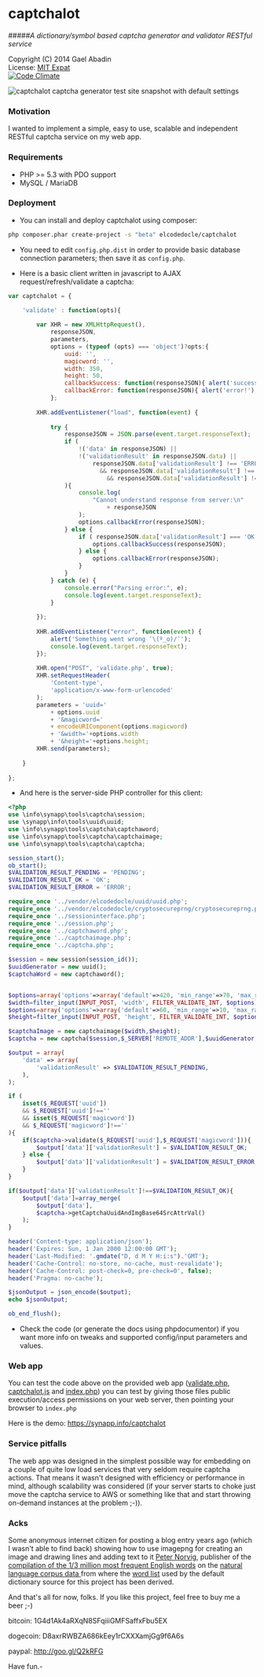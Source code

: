 captchalot
==========

#####*A dictionary/symbol based captcha generator and validator RESTful service*

 Copyright (C) 2014 Gael Abadin<br/>
 License: [MIT Expat][1]<br />
 [![Code Climate](https://codeclimate.com/github/elcodedocle/captchalot.png)](https://codeclimate.com/github/elcodedocle/captchalot)
 
![captchalot captcha generator test site snapshot with default settings](http://i.imgur.com/Um1jEpp.png "This is how captchalot's test web app looks like. Check it out on https://synapp.info/captchalot ;-) )")

 
### Motivation

I wanted to implement a simple, easy to use, scalable and independent RESTful captcha service on my web app. 

### Requirements

 * PHP >= 5.3 with PDO support
 * MySQL / MariaDB

### Deployment

 * You can install and deploy captchalot using composer:
 
```bash
php composer.phar create-project -s "beta" elcodedocle/captchalot
```

 * You need to edit `config.php.dist` in order to provide basic database connection parameters; then save it as `config.php`. 

 * Here is a basic client written in javascript to AJAX request/refresh/validate a captcha:

```javascript
var captchalot = {
    
    'validate' : function(opts){

        var XHR = new XMLHttpRequest(),
            responseJSON,
            parameters,
            options = (typeof (opts) === 'object')?opts:{
                uuid: '',
                magicword: '',
                width: 350,
                height: 50,
                callbackSuccess: function(responseJSON){ alert('success!'); console.log(responseJSON); },
                callbackError: function(responseJSON){ alert('error!'); console.log(responseJSON); }
            };
        
        XHR.addEventListener("load", function(event) {
            
            try {
                responseJSON = JSON.parse(event.target.responseText);
                if (
                    !('data' in responseJSON) ||
                    !('validationResult' in responseJSON.data) ||
                        responseJSON.data['validationResult'] !== 'ERROR'
                          && responseJSON.data['validationResult'] !== 'PENDING'
                            && responseJSON.data['validationResult'] !== 'OK'
                ){
                    console.log(
                        "Cannot understand response from server:\n"
                            + responseJSON
                    );
                    options.callbackError(responseJSON);
                } else {
                    if ( responseJSON.data['validationResult'] === 'OK' ){
                        options.callbackSuccess(responseJSON);
                    } else {
                        options.callbackError(responseJSON);
                    }
                }
            } catch (e) {
                console.error("Parsing error:", e);
                console.log(event.target.responseText);
            }
            
        });
        
        XHR.addEventListener("error", function(event) {
            alert('Something went wrong ¯\(º_o)/¯');
            console.log(event.target.responseText);
        });
        
        XHR.open("POST", 'validate.php', true);
        XHR.setRequestHeader(
            'Content-type', 
            'application/x-www-form-urlencoded'
        );
        parameters = 'uuid=' 
            + options.uuid 
            + '&magicword=' 
            + encodeURIComponent(options.magicword)
            + '&width='+options.width
            + '&height='+options.height;
        XHR.send(parameters);
        
    }
    
};
```

 * And here is the server-side PHP controller for this client:
 
```php
<?php
use \info\synapp\tools\captcha\session;
use \synapp\info\tools\uuid\uuid;
use \info\synapp\tools\captcha\captchaword;
use \info\synapp\tools\captcha\captchaimage;
use \info\synapp\tools\captcha\captcha;

session_start();
ob_start();
$VALIDATION_RESULT_PENDING = 'PENDING';
$VALIDATION_RESULT_OK = 'OK';
$VALIDATION_RESULT_ERROR = 'ERROR';

require_once '../vendor/elcodedocle/uuid/uuid.php';
require_once '../vendor/elcodedocle/cryptosecureprng/cryptosecureprng.php';
require_once '../sessioninterface.php';
require_once '../session.php';
require_once '../captchaword.php';
require_once '../captchaimage.php';
require_once '../captcha.php';

$session = new session(session_id());
$uuidGenerator = new uuid();
$captchaWord = new captchaword();


$options=array('options'=>array('default'=>420, 'min_range'=>70, 'max_range'=>4200));
$width=filter_input(INPUT_POST, 'width', FILTER_VALIDATE_INT, $options);
$options=array('options'=>array('default'=>60, 'min_range'=>10, 'max_range'=>600));
$height=filter_input(INPUT_POST, 'height', FILTER_VALIDATE_INT, $options);

$captchaImage = new captchaimage($width,$height);
$captcha = new captcha($session,$_SERVER['REMOTE_ADDR'],$uuidGenerator,$captchaWord,$captchaImage);

$output = array(
    'data' => array(
        'validationResult' => $VALIDATION_RESULT_PENDING,
    ),
);

if (
    isset($_REQUEST['uuid'])
    && $_REQUEST['uuid']!==''
    && isset($_REQUEST['magicword'])
    && $_REQUEST['magicword']!==''
){
    if($captcha->validate($_REQUEST['uuid'],$_REQUEST['magicword'])){
        $output['data']['validationResult'] = $VALIDATION_RESULT_OK;
    } else {
        $output['data']['validationResult'] = $VALIDATION_RESULT_ERROR;
    }
}

if($output['data']['validationResult']!==$VALIDATION_RESULT_OK){
    $output['data']=array_merge(
        $output['data'],
        $captcha->getCaptchaUuidAndImgBase64SrcAttrVal()
    );
}

header('Content-type: application/json');
header('Expires: Sun, 1 Jan 2000 12:00:00 GMT');
header('Last-Modified: '.gmdate("D, d M Y H:i:s").'GMT');
header('Cache-Control: no-store, no-cache, must-revalidate');
header('Cache-Control: post-check=0, pre-check=0', false);
header('Pragma: no-cache');

$jsonOutput = json_encode($output);
echo $jsonOutput;

ob_end_flush();
```

 * Check the code (or generate the docs using phpdocumentor) if you want more info on tweaks and supported config/input parameters and values.

### Web app

You can test the code above on the provided web app ([validate.php][2], [captchalot.js][3] and [index.php][4]) you can test 
by giving those files public execution/access permissions on your web server, then pointing your browser to `index.php`

Here is the demo: https://synapp.info/captchalot

### Service pitfalls 

The web app was designed in the simplest possible way for embedding on a couple of quite low load services that very seldom require captcha actions. That means it wasn't designed with efficiency or performance in mind, although scalability was considered (if your server starts to choke just move the captcha service to AWS or something like that and start throwing on-demand instances at the problem ;-)).

### Acks

Some anonymous internet citizen for posting a blog entry years ago (which I wasn't able to find back) showing how to use imagepng for creating an image and drawing lines and adding text to it
[Peter Norvig](http://norvig.com/), publisher of the [compilation of the 1/3 million most frequent English words](http://norvig.com/ngrams/count_1w.txt) on the [natural language corpus data ](http://norvig.com/ngrams/) from where the [word list](https://github.com/elcodedocle/captchalot/blob/master/top10000.php) used by the default dictionary source for this project has been derived.

And that's all for now, folks. If you like this project, feel free to buy me a beer ;-)

bitcoin: 1G4d1Ak4aRXqN8SFqiiiGMFSaffxFbu5EX 

dogecoin: D8axrRWBZA686kEey1rCXXXamjGg9f6A6s 

paypal: http://goo.gl/Q2kRFG


Have fun.-

[1]: https://raw.githubusercontent.com/elcodedocle/captchalot/master/LICENSE
[2]: https://github.com/elcodedocle/captchalot/blob/master/webapp/validate.php
[3]: https://github.com/elcodedocle/captchalot/blob/master/webapp/captchalot.js
[4]: https://github.com/elcodedocle/captchalot/blob/master/webapp/index.php
